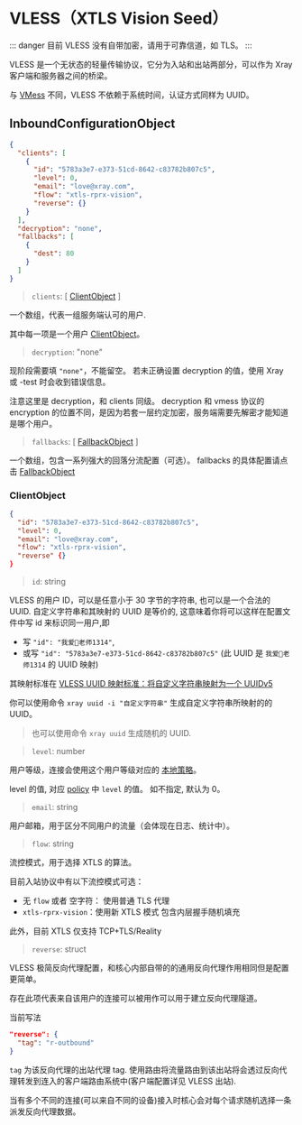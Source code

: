 # VLESS（XTLS Vision Seed）

::: danger
目前 VLESS 没有自带加密，请用于可靠信道，如 TLS。
:::

VLESS 是一个无状态的轻量传输协议，它分为入站和出站两部分，可以作为 Xray 客户端和服务器之间的桥梁。

与 [VMess](./vmess.md) 不同，VLESS 不依赖于系统时间，认证方式同样为 UUID。

## InboundConfigurationObject

```json
{
  "clients": [
    {
      "id": "5783a3e7-e373-51cd-8642-c83782b807c5",
      "level": 0,
      "email": "love@xray.com",
      "flow": "xtls-rprx-vision",
      "reverse": {}
    }
  ],
  "decryption": "none",
  "fallbacks": [
    {
      "dest": 80
    }
  ]
}
```

> `clients`: \[ [ClientObject](#clientobject) \]

一个数组，代表一组服务端认可的用户.

其中每一项是一个用户 [ClientObject](#clientobject)。

> `decryption`: "none"

现阶段需要填 `"none"`，不能留空。
若未正确设置 decryption 的值，使用 Xray 或 -test 时会收到错误信息。

注意这里是 decryption，和 clients 同级。
decryption 和 vmess 协议的 encryption 的位置不同，是因为若套一层约定加密，服务端需要先解密才能知道是哪个用户。

> `fallbacks`: \[ [FallbackObject](../features/fallback.md) \]

一个数组，包含一系列强大的回落分流配置（可选）。
fallbacks 的具体配置请点击 [FallbackObject](../features/fallback.md#fallbacks-配置)

### ClientObject

```json
{
  "id": "5783a3e7-e373-51cd-8642-c83782b807c5",
  "level": 0,
  "email": "love@xray.com",
  "flow": "xtls-rprx-vision",
  "reverse" {}
}
```

> `id`: string

VLESS 的用户 ID，可以是任意小于 30 字节的字符串, 也可以是一个合法的 UUID.
自定义字符串和其映射的 UUID 是等价的, 这意味着你将可以这样在配置文件中写 id 来标识同一用户,即

- 写 `"id": "我爱🍉老师1314"`,
- 或写 `"id": "5783a3e7-e373-51cd-8642-c83782b807c5"` (此 UUID 是 `我爱🍉老师1314` 的 UUID 映射)

其映射标准在 [VLESS UUID 映射标准：将自定义字符串映射为一个 UUIDv5](https://github.com/XTLS/Xray-core/issues/158)

你可以使用命令 `xray uuid -i "自定义字符串"` 生成自定义字符串所映射的的 UUID。

> 也可以使用命令 `xray uuid` 生成随机的 UUID.

> `level`: number

用户等级，连接会使用这个用户等级对应的 [本地策略](../policy.md#levelpolicyobject)。

level 的值, 对应 [policy](../policy.md#policyobject) 中 `level` 的值。 如不指定, 默认为 0。

> `email`: string

用户邮箱，用于区分不同用户的流量（会体现在日志、统计中）。

> `flow`: string

流控模式，用于选择 XTLS 的算法。

目前入站协议中有以下流控模式可选：

- 无 `flow` 或者 空字符： 使用普通 TLS 代理
- `xtls-rprx-vision`：使用新 XTLS 模式 包含内层握手随机填充

此外，目前 XTLS 仅支持 TCP+TLS/Reality

> `reverse`: struct

VLESS 极简反向代理配置，和核心内部自带的的通用反向代理作用相同但是配置更简单。

存在此项代表来自该用户的连接可以被用作可以用于建立反向代理隧道。

当前写法

```json
"reverse": {
  "tag": "r-outbound"
}
```

`tag` 为该反向代理的出站代理 tag. 使用路由将流量路由到该出站将会透过反向代理转发到连入的客户端路由系统中(客户端配置详见 VLESS 出站).

当有多个不同的连接(可以来自不同的设备)接入时核心会对每个请求随机选择一条派发反向代理数据。
